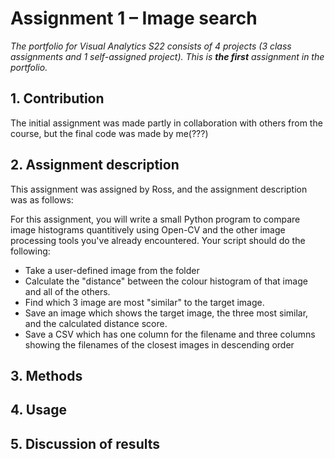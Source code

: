 # Assignment 1 – Image search
_The portfolio for Visual Analytics S22 consists of 4 projects (3 class assignments and 1 self-assigned project). This is **the first** assignment in the portfolio._


## 1. Contribution
The initial assignment was made partly in collaboration with others from the course, but the final code was made by me(???)


## 2. Assignment description
This assignment was assigned by Ross, and the assignment description was as follows:

For this assignment, you will write a small Python program to compare image histograms quantitively using Open-CV and the other image processing tools you've already encountered. Your script should do the following:

- Take a user-defined image from the folder
- Calculate the "distance" between the colour histogram of that image and all of the others.
- Find which 3 image are most "similar" to the target image.
- Save an image which shows the target image, the three most similar, and the calculated distance score.
- Save a CSV which has one column for the filename and three columns showing the filenames of the closest images in descending order

## 3. Methods


## 4. Usage

## 5. Discussion of results



